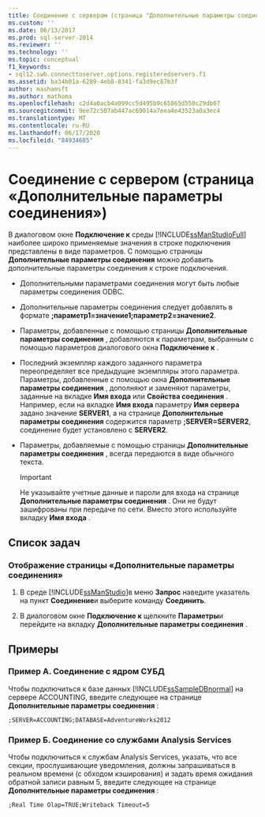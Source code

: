 ```yaml
---
title: Соединение с сервером (страница "Дополнительные параметры соединения") | Документация Майкрософт
ms.custom: ''
ms.date: 06/13/2017
ms.prod: sql-server-2014
ms.reviewer: ''
ms.technology: ''
ms.topic: conceptual
f1_keywords:
- sql12.swb.connecttoserver.options.registeredservers.f1
ms.assetid: ba34b01a-6289-4eb8-8341-fa3d9ec87b3f
author: mashamsft
ms.author: mathoma
ms.openlocfilehash: c2d4a0acb4a099cc5d495b9c65865d550c29db07
ms.sourcegitcommit: 9ee72c507ab447ac69014a7eea4e43523a0a3ec4
ms.translationtype: MT
ms.contentlocale: ru-RU
ms.lasthandoff: 06/17/2020
ms.locfileid: "84934685"
---
```

# <a name="connect-to-server-additional-connection-parameters-page"></a>Соединение с сервером (страница «Дополнительные параметры соединения»)
  В диалоговом окне **Подключение к** среды [!INCLUDE[ssManStudioFull](../includes/ssmanstudiofull-md.md)] наиболее широко применяемые значения в строке подключения представлены в виде параметров. С помощью страницы **Дополнительные параметры соединения** можно добавить дополнительные параметры соединения к строке подключения.  
  
-   Дополнительными параметрами соединения могут быть любые параметры соединения ODBC.  
  
-   Дополнительные параметры соединения следует добавлять в формате **;параметр1=значение1;параметр2=значение2**.  
  
-   Параметры, добавленные с помощью страницы **Дополнительные параметры соединения** , добавляются к параметрам, выбранным с помощью параметров диалогового окна **Подключение к** .  
  
-   Последний экземпляр каждого заданного параметра переопределяет все предыдущие экземпляры этого параметра. Параметры, добавленные с помощью окна **Дополнительные параметры соединения** , дополняют и заменяют параметры, заданные на вкладке **Имя входа** или **Свойства соединения** . Например, если на вкладке **Имя входа** параметру **Имя сервера** задано значение **SERVER1**, а на странице **Дополнительные параметры соединения** содержится параметр **;SERVER=SERVER2**, соединение будет установлено с **SERVER2**.  
  
-   Параметры, добавляемые с помощью страницы **Дополнительные параметры соединения** , всегда передаются в виде обычного текста.  
  
    > [!IMPORTANT]  
    >  Не указывайте учетные данные и пароли для входа на странице **Дополнительные параметры соединения** . Они не будут зашифрованы при передаче по сети. Вместо этого используйте вкладку **Имя входа** .  
  
## <a name="task-list"></a>Список задач  
  
### <a name="to-show-the-additional-connection-parameters-page"></a>Отображение страницы «Дополнительные параметры соединения»  
  
1.  В среде [!INCLUDE[ssManStudio](../includes/ssmanstudio-md.md)]в меню **Запрос** наведите указатель на пункт **Соединение**и выберите команду **Соединить**.  
  
2.  В диалоговом окне **Подключение к** щелкните **Параметры**и перейдите на вкладку **Дополнительные параметры соединения** .  
  
## <a name="examples"></a>Примеры  
  
### <a name="example-a-connecting-to-the-database-engine"></a>Пример А. Соединение с ядром СУБД  
 Чтобы подключиться к базе данных [!INCLUDE[ssSampleDBnormal](../includes/sssampledbnormal-md.md)] на сервере ACCOUNTING, введите следующее на странице **Дополнительные параметры соединения** :  
  
```  
;SERVER=ACCOUNTING;DATABASE=AdventureWorks2012  
```  
  
### <a name="example-b-connecting-to-analysis-services"></a>Пример Б. Соединение со службами Analysis Services  
 Чтобы подключиться к службам Analysis Services, указать, что все секции, прослушивающие уведомления, должны запрашиваться в реальном времени (с обходом кэширования) и задать время ожидания обратной записи равным 5, введите следующее на странице **Дополнительные параметры соединения** :  
  
```  
;Real Time Olap=TRUE;Writeback Timeout=5  
```  
  
  

